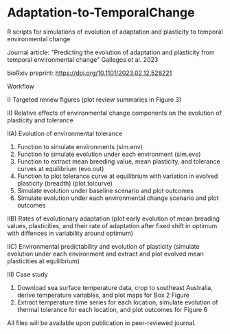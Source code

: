 # Adaptation-to-TemporalChange
R scripts for simulations of evolution of adaptation and plasticity to temporal environmental change

Journal article: "Predicting the evolution of adaptation and plasticity from temporal environmental change" Gallegos et al. 2023

bioRxiv preprint: https://doi.org/10.1101/2023.02.12.528221

Workflow

I) Targeted review figures (plot review summaries in Figure 3)

II) Relative effects of environmental change components on the evolution of plasticity and tolerance
	
IIA) Evolution of environmental tolerance

1) Function to simulate environments (sim.env)
2) Function to simulate evolution under each environment (sim.evo)
3) Function to extract mean breeding value, mean plasticity, and tolerance curves at equilibrium (evo.out)
4) Function to plot tolerance curve at equilibrium with variation in evolved plasticity (breadth) (plot.tolcurve)
5) Simulate evolution under baseline scenario and plot outcomes
6) Simulate evolution under each environmental change scenario and plot outcomes
	
IIB) Rates of evolutionary adaptation (plot early evolution of mean breading values, plasticities, and their rate of adaptation after fixed shift in optimum with diffences in variability around optimum)

IIC) Environmental predictability and evolution of plasticity (simulate evolution under each environment and extract and plot evolved mean plasticities at equilibrium)

III) Case study

1) Download sea surface temperature data, crop to southeast Australia, derive temperature variables, and plot maps for Box 2 Figure
2) Extract temperature time series for each location, simulate evolution of thermal tolerance for each location, and plot outcomes for Figure 6

All files will be available upon publication in peer-reviewed journal.
